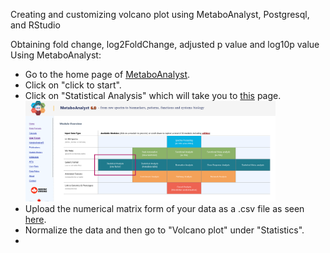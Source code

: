 Creating and customizing volcano plot using MetaboAnalyst, Postgresql, and RStudio

Obtaining fold change, log2FoldChange, adjusted p value and log10p value Using MetaboAnalyst:


- Go to the home page of [MetaboAnalyst](https://dev.metaboanalyst.ca/home.xhtml).
- Click on "click to start".
- Click on "Statistical Analysis" which will take you to [this](https://dev.metaboanalyst.ca/MetaboAnalyst/upload/StatUploadView.xhtml) page.
  <img src="VolcanoPlot/Metaboanalyst1.png" width="400">
- Upload the numerical matrix form of your data as a .csv file as seen [here](https://github.com/Parlyy-101/Lipidomics/blob/main/Input_files/PsA_lipids_BC.csv).
- Normalize  the data and then go to "Volcano plot" under "Statistics".
- 

